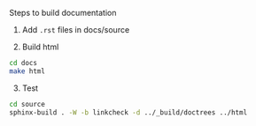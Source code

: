 Steps to build documentation

1. Add `.rst` files in docs/source

2. Build html

```sh
cd docs
make html
```
3. Test 
```sh
cd source
sphinx-build . -W -b linkcheck -d ../_build/doctrees ../html

```
